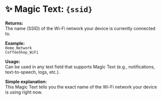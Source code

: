 # ✨ Magic Text: `{ssid}`

**Returns:**  
The name (SSID) of the Wi-Fi network your device is currently connected to.

**Example:**  
`Home_Network`  
`CoffeeShop_WiFi`

**Usage:**  
Can be used in any text field that supports Magic Text (e.g., notifications, text-to-speech, logs, etc.).

**Simple explanation:**  
This Magic Text tells you the exact name of the Wi-Fi network your device is using right now.
